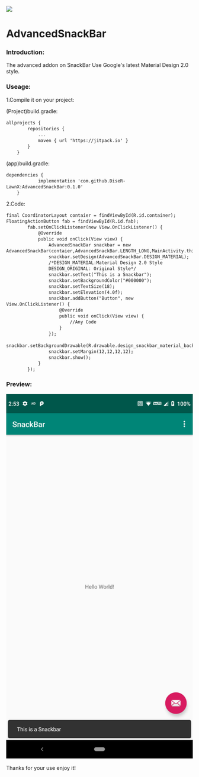 ![](https://jitpack.io/v/DiseR-LawnX/AdvancedSnackBar.svg)
# AdvancedSnackBar

### Introduction:
The advanced addon on SnackBar
Use Google's latest Material Design 2.0 style.

### Useage:
1.Compile it on your project:

(Project)build.gradle:
```
allprojects {
		repositories {
			...
			maven { url 'https://jitpack.io' }
		}
	}
```
(app)build.gradle:
```
dependencies {
	        implementation 'com.github.DiseR-LawnX:AdvancedSnackBar:0.1.0'
	}
```

2.Code:
```
final CoordinatorLayout contaier = findViewById(R.id.container);
FloatingActionButton fab = findViewById(R.id.fab);
        fab.setOnClickListener(new View.OnClickListener() {
            @Override
            public void onClick(View view) {
                AdvancedSnackBar snackbar = new AdvancedSnackBar(contaier,AdvancedSnackBar.LENGTH_LONG,MainActivity.this);
                snackbar.setDesign(AdvancedSnackBar.DESIGN_MATERIAL);
				/*DESIGN_MATERIAL:Material Design 2.0 Style
				DESIGN_ORIGINAL: Original Style*/
                snackbar.setText("This is a Snackbar");
                snackbar.setBackgroundColor("#000000");
                snackbar.setTextSize(18);
                snackbar.setElevation(4.0f);
                snackbar.addButton("Button", new View.OnClickListener() {
                    @Override
                    public void onClick(View view) {
                        //Any Code
                    }
                });
                snackbar.setBackgroundDrawable(R.drawable.design_snackbar_material_background);
                snackbar.setMargin(12,12,12,12);
                snackbar.show();
            }
        });
```

### Preview:
![preview](https://raw.githubusercontent.com/DiseR-LawnX/AdvancedSnackBar/master/image/screenshot_01.png)

Thanks for your use enjoy it!
